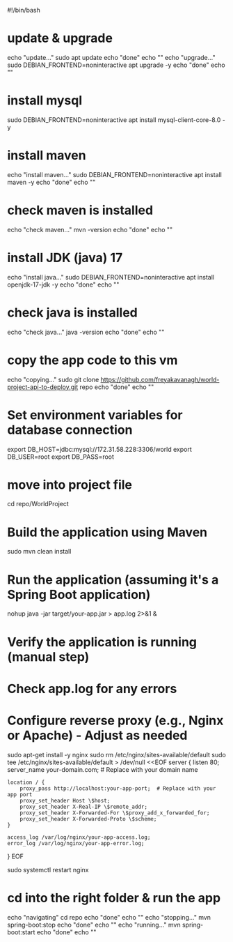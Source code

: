 #!/bin/bash
# update & upgrade
echo "update..."
sudo apt update
echo "done"
echo ""
echo "upgrade..."
sudo DEBIAN_FRONTEND=noninteractive apt upgrade -y
echo "done"
echo ""
# install mysql
sudo DEBIAN_FRONTEND=noninteractive apt install mysql-client-core-8.0 -y
# install maven
echo "install maven..."
sudo DEBIAN_FRONTEND=noninteractive apt install maven -y
echo "done"
echo ""
# check maven is installed
echo "check maven..."
mvn -version
echo "done"
echo ""
# install JDK (java) 17
echo "install java..."
sudo DEBIAN_FRONTEND=noninteractive apt install openjdk-17-jdk -y
echo "done"
echo ""
# check java is installed
echo "check java..."
java -version
echo "done"
echo ""
# copy the app code to this vm
echo "copying..."
sudo git clone https://github.com/freyakavanagh/world-project-api-to-deploy.git repo
echo "done"
echo ""

# Set environment variables for database connection
export DB_HOST=jdbc:mysql://172.31.58.228:3306/world
export DB_USER=root
export DB_PASS=root

# move into project file
cd repo/WorldProject

# Build the application using Maven
sudo mvn clean install

# Run the application (assuming it's a Spring Boot application)
nohup java -jar target/your-app.jar > app.log 2>&1 &

# Verify the application is running (manual step)
# Check app.log for any errors

# Configure reverse proxy (e.g., Nginx or Apache) - Adjust as needed
sudo apt-get install -y nginx
sudo rm /etc/nginx/sites-available/default
sudo tee /etc/nginx/sites-available/default > /dev/null <<EOF
server {
    listen 80;
    server_name your-domain.com;  # Replace with your domain name

    location / {
        proxy_pass http://localhost:your-app-port;  # Replace with your app port
        proxy_set_header Host \$host;
        proxy_set_header X-Real-IP \$remote_addr;
        proxy_set_header X-Forwarded-For \$proxy_add_x_forwarded_for;
        proxy_set_header X-Forwarded-Proto \$scheme;
    }

    access_log /var/log/nginx/your-app-access.log;
    error_log /var/log/nginx/your-app-error.log;
}
EOF

sudo systemctl restart nginx

# cd into the right folder & run the app
echo "navigating"
cd repo
echo "done"
echo ""
echo "stopping..."
mvn spring-boot:stop
echo "done"
echo ""
echo "running..."
mvn spring-boot:start
echo "done"
echo ""
